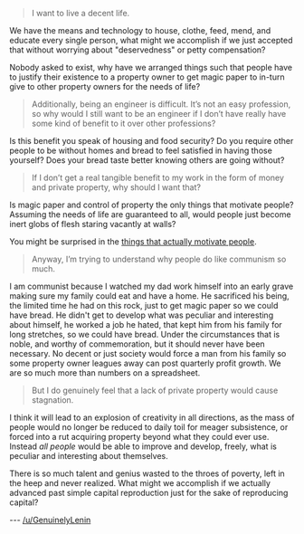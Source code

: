> I want to live a decent life. 


We have the means and technology to house, clothe, feed, mend, and educate every single person, what might we accomplish if we just accepted that without worrying about "deservedness" or petty compensation? 


Nobody asked to exist, why have we arranged things such that people have to justify their existence to a property owner to get magic paper to in-turn give to other property owners for the needs of life? 


> Additionally, being an engineer is difficult. It’s not an easy profession, so why would I still want to be an engineer if I don’t have really have some kind of benefit to it over other professions?


Is this benefit you speak of housing and food security? Do you require other people to be without homes and bread to feel satisfied in having those yourself? Does your bread taste better knowing others are going without? 


> If I don’t get a real tangible benefit to my work in the form of money and private property, why should I want that?


Is magic paper and control of property the only things that motivate people? Assuming the needs of life are guaranteed to all, would people just become inert globs of flesh staring vacantly at walls?


You might be surprised in the [things that actually motivate people](https://youtu.be/aUWGHTiKr8Y).


> Anyway, I’m trying to understand why people do like communism so much.


I am communist because I watched my dad work himself into an early grave making sure my family could eat and have a home. He sacrificed his being, the limited time he had on this rock, just to get magic paper so we could have bread. He didn't get to develop what was peculiar and interesting about himself, he worked a job he hated, that kept him from his family for long stretches, so we could have bread. Under the circumstances that is noble, and worthy of commemoration, but it should never have been necessary. No decent or just society would force a man from his family so some property owner leagues away can post quarterly profit growth. We are so much more than numbers on a spreadsheet. 


> But I do genuinely feel that a lack of private property would cause stagnation.


I think it will lead to an explosion of creativity in all directions, as the mass of people would no longer be reduced to daily toil for meager subsistence, or forced into a rut acquiring property beyond what they could ever use. Instead *all people* would be able to improve and develop, freely, what is peculiar and interesting about themselves. 


There is so much talent and genius wasted to the throes of poverty, left in the heep and never realized. What might we accomplish if we actually advanced past simple capital reproduction just for the sake of reproducing capital? 

--- [/u/GenuinelyLenin](https://www.reddit.com/user/GenuinelyLenin)
